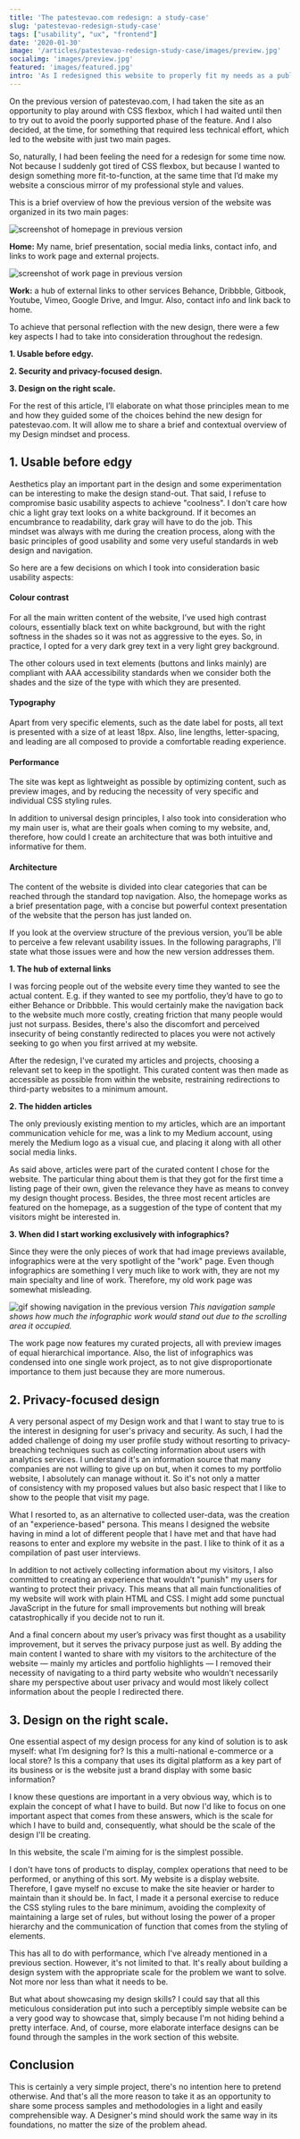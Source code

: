 ```yaml
---
title: 'The patestevao.com redesign: a study-case'
slug: 'patestevao-redesign-study-case'
tags: ["usability", "ux", "frontend"]
date: '2020-01-30'
image: '/articles/patestevao-redesign-study-case/images/preview.jpg'
socialimg: 'images/preview.jpg'
featured: 'images/featured.jpg'
intro: 'As I redesigned this website to properly fit my needs as a public portfolio of my work, I also took the opportunity of sharing a bit of my thought process as a designer facing a new project.'
---
```


On the previous version of patestevao.com, I had taken the site as an opportunity to play around with CSS flexbox, which I had waited until then to try out to avoid the poorly supported phase of the feature. And I also decided, at the time, for something that required less technical effort, which led to the website with just two main pages.

So, naturally, I had been feeling the need for a redesign for some time now. Not because I suddenly got tired of CSS flexbox, but because I wanted to design something more fit-to-function, at the same time that I’d make my website a conscious mirror of my professional style and values.

This is a brief overview of how the previous version of the website was organized in its two main pages:

![screenshot of homepage in previous version](images/desktop-homepage.png)

**Home:** My name, brief presentation, social media links, contact info, and links to work page and external projects.

![screenshot of work page in previous version](images/desktop-work-page-cut.png)

**Work:** a hub of external links to other services Behance, Dribbble, Gitbook, Youtube, Vimeo, Google Drive, and Imgur. Also, contact info and link back to home.

To achieve that personal reflection with the new design, there were a few key aspects I had to take into consideration throughout the redesign.

**1. Usable before edgy.**

**2. Security and privacy-focused design.**

**3. Design on the right scale.**

For the rest of this article, I’ll elaborate on what those principles mean to me and how they guided some of the choices behind the new design for patestevao.com. It will allow me to share a brief and contextual overview of my Design mindset and process.
 
## 1. Usable before edgy

Aesthetics play an important part in the design and some experimentation can be interesting to make the design stand-out. That said, I refuse to compromise basic usability aspects to achieve "coolness". I don't care how chic a light gray text looks on a white background. If it becomes an encumbrance to readability, dark gray will have to do the job. This mindset was always with me during the creation process, along with the basic principles of good usability and some very useful standards in web design and navigation.

So here are a few decisions on which I took into consideration basic usability aspects:

#### Colour contrast

For all the main written content of the website, I’ve used high contrast colours, essentially black text on white background, but with the right softness in the shades so it was not as aggressive to the eyes. So, in practice, I opted for a very dark grey text in a very light grey background.

The other colours used in text elements (buttons and links mainly) are compliant with AAA accessibility standards when we consider both the shades and the size of the type with which they are presented.

#### Typography

Apart from very specific elements, such as the date label for posts, all text is presented with a size of at least 18px. Also, line lengths, letter-spacing, and leading are all composed to provide a comfortable reading experience.

#### Performance

The site was kept as lightweight as possible by optimizing content, such as preview images, and by reducing the necessity of very specific and individual CSS styling rules.

In addition to universal design principles, I also took into consideration who my main user is, what are their goals when coming to my website, and, therefore, how could I create an architecture that was both intuitive and informative for them.

#### Architecture

The content of the website is divided into clear categories that can be reached through the standard top navigation. Also, the homepage works as a brief presentation page, with a concise but powerful context presentation of the website that the person has just landed on.

If you look at the overview structure of the previous version, you’ll be able to perceive a few relevant usability issues. In the following paragraphs, I'll state what those issues were and how the new version addresses them.

**1. The hub of external links**

I was forcing people out of the website every time they wanted to see the actual content. E.g. if they wanted to see my portfolio, they’d have to go to either Behance or Dribbble. This would certainly make the navigation back to the website much more costly, creating friction that many people would just not surpass. Besides, there's also the discomfort and perceived insecurity of being constantly redirected to places you were not actively seeking to go when you first arrived at my website.

After the redesign, I've curated my articles and projects, choosing a relevant set to keep in the spotlight. This curated content was then made as accessible as possible from within the website, restraining redirections to third-party websites to a minimum amount.

**2. The hidden articles**

The only previously existing mention to my articles, which are an important communication vehicle for me, was a link to my Medium account, using merely the Medium logo as a visual cue, and placing it along with all other social media links.

As said above, articles were part of the curated content I chose for the website. The particular thing about them is that they got for the first time a listing page of their own, given the relevance they have as means to convey my design thought process. Besides, the three most recent articles are featured on the homepage, as a suggestion of the type of content that my visitors might be interested in.

**3. When did I start working exclusively with infographics?**

Since they were the only pieces of work that had image previews available, infographics were at the very spotlight of the "work" page. Even though infographics are something I very much like to work with, they are not my main specialty and line of work. Therefore, my old work page was somewhat misleading.

![gif showing navigation in the previous version](images/old-patestevao.gif)
*This navigation sample shows how much the infographic work would stand out due to the scrolling area it occupied.*

The work page now features my curated projects, all with preview images of equal hierarchical importance. Also, the list of infographics was condensed into one single work project, as to not give disproportionate importance to them just because they are more numerous.

## 2. Privacy-focused design
A very personal aspect of my Design work and that I want to stay true to is the interest in designing for user's privacy and security. As such, I had the added challenge of doing my user profile study without resorting to privacy-breaching techniques such as collecting information about users with analytics services. I understand it's an information source that many companies are not willing to give up on but, when it comes to my portfolio website, I absolutely can manage without it. So it's not only a matter of consistency with my proposed values but also basic respect that I like to show to the people that visit my page.

What I resorted to, as an alternative to collected user-data, was the creation of an "experience-based" persona. This means I designed the website having in mind a lot of different people that I have met and that have had reasons to enter and explore my website in the past. I like to think of it as a compilation of past user interviews.

In addition to not actively collecting information about my visitors, I also committed to creating an experience that wouldn’t "punish" my users for wanting to protect their privacy. This means that all main functionalities of my website will work with plain HTML and CSS. I might add some punctual JavaScript in the future for small improvements but nothing will break catastrophically if you decide not to run it.

And a final concern about my user’s privacy was first thought as a usability improvement, but it serves the privacy purpose just as well. By adding the main content I wanted to share with my visitors to the architecture of the website — mainly my articles and portfolio highlights — I removed their necessity of navigating to a third party website who wouldn’t necessarily share my perspective about user privacy and would most likely collect information about the people I redirected there.

## 3. Design on the right scale.

One essential aspect of my design process for any kind of solution is to ask myself: what I’m designing for?
Is this a multi-national e-commerce or a local store? Is this a company that uses its digital platform as a key part of its business or is the website just a brand display with some basic information?

I know these questions are important in a very obvious way, which is to explain the concept of what I have to build. But now I'd like to focus on one important aspect that comes from these answers, which is the scale for which I have to build and, consequently, what should be the scale of the design I'll be creating.

In this website, the scale I'm aiming for is the simplest possible.

I don't have tons of products to display, complex operations that need to be performed, or anything of this sort. My website is a display website. Therefore, I gave myself no excuse to make the site heavier or harder to maintain than it should be. In fact, I made it a personal exercise to reduce the CSS styling rules to the bare minimum, avoiding the complexity of maintaining a large set of rules, but without losing the power of a proper hierarchy and the communication of function that comes from the styling of elements.


This has all to do with performance, which I've already mentioned in a previous section. However, it's not limited to that. It's really about building a design system with the appropriate scale for the problem we want to solve. Not more nor less than what it needs to be.

But what about showcasing my design skills? I could say that all this meticulous consideration put into such a perceptibly simple website can be a very good way to showcase that, simply because I'm not hiding behind a pretty interface. And, of course, more elaborate interface designs can be found through the samples in the work section of this website.

## Conclusion

This is certainly a very simple project, there's no intention here to pretend otherwise. And that's all the more reason to take it as an opportunity to share some process samples and methodologies in a light and easily comprehensible way. A Designer's mind should work the same way in its foundations, no matter the size of the problem ahead.